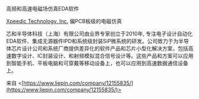 高频和高速电磁场仿真EDA软件

[Xpeedic Technology, Inc.](https://link.zhihu.com/?target=http%3A//www.xpeedic.com/) 偏PCB板级的电磁仿真

芯和半导体科技（上海）有限公司由业界专家创立于2010年, 专注电子设计自动化EDA软件、集成无源器件IPD和系统级封装SiP微系统的研发。公司致力于为半导体芯片设计公司和系统厂商提供差异化的软件产品和芯片小型化解决方案，包括高速数字设计、IC封装设计、和射频模拟混合信号设计等。这些产品和方案可以应用到智能手机、平板电脑和可穿戴等移动设备上，也可以应用到高速数据通信设备上。

来自 <[https://www.liepin.com/company/12155835/](https://www.liepin.com/company/12155835/)>